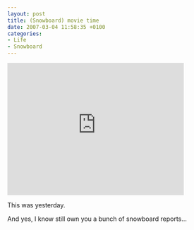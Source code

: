 ```yaml
---
layout: post
title: (Snowboard) movie time
date: 2007-03-04 11:58:35 +0100
categories:
- Life
- Snowboard
---
```

<embed src="http://www.vimeo.com/moogaloop.swf?clip_id=148549" quality="best" scale="exactfit" width="400" height="300" type="application/x-shockwave-flash"></embed>

This was yesterday.

And yes, I know still own you a bunch of snowboard reports...

